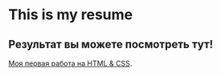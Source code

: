 # This is my resume

## Результат вы можете посмотреть тут!


[Моя первая работа на HTML & CSS](https://70eventy.github.io/resume/").
